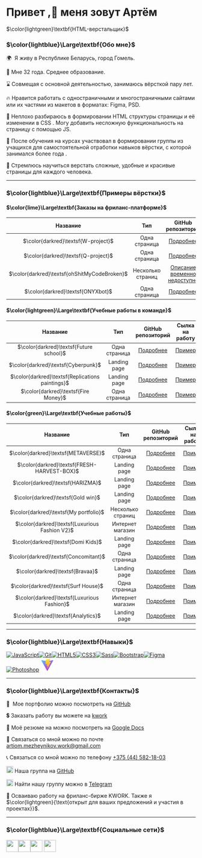 # Привет ,👋 меня зовут Артём

$\color{lightgreen}\textbf{HTML-верстальщик}$

### $\color{lightblue}\Large\textbf{Обо мне}$

🌍  Я живу в Республике Беларусь, город Гомель.

🤷 Мне 32 года. Среднее образование.

⌛ Совмещая с основной деятельностью, занимаюсь вёрсткой пару лет.

🔥 Нравится работать с одностраничными и многостраничными сайтами или их частями из макетов в форматах: Figma, PSD.

🔨 Неплохо разбираюсь в формировании HTML структуры страницы и её изменении в CSS . Могу добавить несложную функциональность на страницу с помощью JS.

🏅 После обучения на курсах участвовал в формировании группы из учащихся для самостоятельной отработки навыков вёрстки, с которой занимался более года .

🎯 Стремлюсь научиться верстать сложные, удобные и красивые страницы для каждого человека.

---

### $\color{lightblue}\Large\textbf{Примеры вёрстки}$

#### $\color{lime}\Large\textbf{Заказы на фриланс-платформе}$

|                 **Название**                 |      **Тип**      |                                       **GitHub репозиторий**                                        |                                   **Сылка на работу**                                   |
| :------------------------------------------: | :---------------: | :-------------------------------------------------------------------------------------------------: | :-------------------------------------------------------------------------------------: |
|     $\color{darkred}\textsf{W-project}$      |   Одна страница   |              [Подробнее](https://github.com/Artiom-Work/W-project/blob/main/README.md)              |                   [Пример](https://artiom-work.github.io/W-project/)                    |
|     $\color{darkred}\textsf{Q-project}$      |   Одна страница   |              [Подробнее](https://github.com/Artiom-Work/Q-project/blob/main/README.md)              |                   [Пример](https://artiom-work.github.io/Q-project/)                    |
| $\color{darkred}\textsf{ohShitMyCodeBroken}$ | Несколько страниц | [Описание временно недоступно](https://github.com/Artiom-Work/broken-game-code/blob/main/README.md) | [Пример временно недоступен](https://artiom-work.github.io/broken-game-code/index.html) |
|      $\color{darkred}\textsf{ONYXbot}$       |   Одна страница   |                [Подробнее](https://github.com/Artiom-Work/Onyx/blob/main/README.md)                 |                      [Пример](https://artiom-work.github.io/Onyx/)                      |

#### $\color{lightgreen}\Large\textbf{Учебные работы в команде}$

|                   **Название**                   |    **Тип**    |                                                **GitHub репозиторий**                                                 |                                      **Сылка на работу**                                       |
| :----------------------------------------------: | :-----------: | :-------------------------------------------------------------------------------------------------------------------: | :--------------------------------------------------------------------------------------------: |
|     $\color{darkred}\textsf{Future school}$      | Одна страница |           [Подробнее](https://github.com/D-E-M-A-HTML-developers/Future-school-project/blob/main/README.md)           |           [Пример](https://d-e-m-a-html-developers.github.io/Future-school-project/)           |
|       $\color{darkred}\textsf{Cyberpunk}$        | Landing page  |       [Подробнее](https://github.com/D-E-M-A-HTML-developers/Our-first-projects/blob/main/cyberpunk/README.md)        |       [Пример](https://d-e-m-a-html-developers.github.io/Our-first-projects/cyberpunk/)        |
| $\color{darkred}\textsf{Replications paintings}$ | Landing page  | [Подробнее](https://github.com/D-E-M-A-HTML-developers/Our-first-projects/blob/main/replications-paintings/README.md) | [Пример](https://d-e-m-a-html-developers.github.io/Our-first-projects/replications-paintings/) |
|       $\color{darkred}\textsf{Fire Money}$       | Одна страница |       [Подробнее](https://github.com/D-E-M-A-HTML-developers/Our-first-projects/blob/main/fire-money/README.md)       |       [Пример](https://d-e-m-a-html-developers.github.io/Our-first-projects/fire-money/)       |

#### $\color{green}\Large\textbf{Учебные работы}$

|                  **Название**                  |      **Тип**      |                                **GitHub репозиторий**                                |                      **Сылка на работу**                      |
| :--------------------------------------------: | :---------------: | :----------------------------------------------------------------------------------: | :-----------------------------------------------------------: |
|      $\color{darkred}\textsf{METAVERSE}$       |   Одна страница   |        [Подробнее](https://github.com/Artiom-Work/MetaV/blob/main/README.md)         |        [Пример](https://artiom-work.github.io/MetaV/)         |
|  $\color{darkred}\textsf{FRESH-HARVEST-BOX}$   |   Landing page    |  [Подробнее](https://github.com/Artiom-Work/fresh-harvest-box/blob/main/README.md)   |  [Пример](https://artiom-work.github.io/fresh-harvest-box/)   |
|       $\color{darkred}\textsf{HARIZMA}$        |   Landing page    |       [Подробнее](https://github.com/Artiom-Work/HARIZMA/blob/main/README.md)        |       [Пример](https://artiom-work.github.io/HARIZMA/)        |
|       $\color{darkred}\textsf{Gold win}$       |   Landing page    |       [Подробнее](https://github.com/Artiom-Work/GOLD-WIN/blob/main/README.md)       |       [Пример](https://artiom-work.github.io/GOLD-WIN/)       |
|     $\color{darkred}\textsf{My portfolio}$     | Несколько страниц |     [Подробнее](https://github.com/Artiom-Work/my-portfolio/blob/main/README.md)     |     [Пример](https://artiom-work.github.io/my-portfolio/)     |
| $\color{darkred}\textsf{Luxurious Fashion V2}$ | Интернет магазин  | [Подробнее](https://github.com/Artiom-Work/LUXERIOUS-FASHION-v2/blob/main/README.md) | [Пример](https://artiom-work.github.io/LUXERIOUS-FASHION-v2/) |
|      $\color{darkred}\textsf{Domi Kids}$       |   Landing page    |      [Подробнее](https://github.com/Artiom-Work/domi-kids/blob/main/README.md)       |      [Пример](https://artiom-work.github.io/domi-kids/)       |
|     $\color{darkred}\textsf{Concomitant}$      |   Одна страница   |     [Подробнее](https://github.com/Artiom-Work/concomitant/blob/main/README.md)      |     [Пример](https://artiom-work.github.io/concomitant/)      |
|        $\color{darkred}\textsf{Bravaa}$        |   Landing page    |        [Подробнее](https://github.com/Artiom-Work/bravaa/blob/main/README.md)        |        [Пример](https://artiom-work.github.io/bravaa/)        |
|      $\color{darkred}\textsf{Surf House}$      |   Одна страница   |      [Подробнее](https://github.com/Artiom-Work/SURFHOUSE/blob/main/README.md)       |      [Пример](https://artiom-work.github.io/SURFHOUSE/)       |
|  $\color{darkred}\textsf{Luxurious Fashion}$   | Интернет магазин  | [Подробнее](https://github.com/Artiom-Work/LUXERIOUS-FASHION-v1/blob/main/README.md) | [Пример](https://artiom-work.github.io/LUXERIOUS-FASHION-v1/) |
|      $\color{darkred}\textsf{Analytics}$       |   Landing page    |      [Подробнее](https://github.com/Artiom-Work/analytics/blob/main/README.md)       |      [Пример](https://artiom-work.github.io/analytics/)       |

---

### $\color{lightblue}\Large\textbf{Навыки}$

<p text-align="left">
<a href="https://developer.mozilla.org/en-US/docs/Web/JavaScript" target="_blank" rel="noreferrer"><img src="https://raw.githubusercontent.com/danielcranney/readme-generator/main/public/icons/skills/javascript-colored.svg" width="36" height="36" alt="JavaScript" /></a><a href="https://git-scm.com/" target="_blank" rel="noreferrer"><img src="https://raw.githubusercontent.com/danielcranney/readme-generator/main/public/icons/skills/git-colored.svg" width="36" height="36" alt="Git" /></a><a href="https://developer.mozilla.org/en-US/docs/Glossary/HTML5" target="_blank" rel="noreferrer"><img src="https://raw.githubusercontent.com/danielcranney/readme-generator/main/public/icons/skills/html5-colored.svg" width="36" height="36" alt="HTML5" /></a><a href="https://www.w3.org/TR/CSS/#css" target="_blank" rel="noreferrer"><img src="https://raw.githubusercontent.com/danielcranney/readme-generator/main/public/icons/skills/css3-colored.svg" width="36" height="36" alt="CSS3" /></a><a href="https://sass-lang.com/" target="_blank" rel="noreferrer"><img src="https://raw.githubusercontent.com/danielcranney/readme-generator/main/public/icons/skills/sass-colored.svg" width="36" height="36" alt="Sass" /></a><a href="https://getbootstrap.com/" target="_blank" rel="noreferrer"><img src="https://raw.githubusercontent.com/danielcranney/readme-generator/main/public/icons/skills/bootstrap-colored.svg" width="36" height="36" alt="Bootstrap" /></a><a href="https://www.figma.com/" target="_blank" rel="noreferrer"><img src="https://raw.githubusercontent.com/danielcranney/readme-generator/main/public/icons/skills/figma-colored.svg" width="36" height="36" alt="Figma" /></a><a href="https://www.adobe.com/uk/products/photoshop.html" target="_blank" rel="noreferrer"><img src="https://raw.githubusercontent.com/danielcranney/readme-generator/main/public/icons/skills/photoshop-colored.svg" width="36" height="36" alt="Photoshop" /></a>
<a href="https://vite.dev/" target="_blank" rel="noreferrer"><img src="./vite-icon.svg" width="36" height="36" alt="Vite" /></a>
</p>

---

### $\color{lightblue}\Large\textbf{Контакты}$

💼  Мое портфолио можно посмотреть на [GitHub](https://artiom-work.github.io/my-portfolio/)

💲 Заказать работу вы можете на [kwork](https://kwork.ru/user/artiommezheynikov)

📑 Моё резюме на можно посмотреть на [Google Docs](https://docs.google.com/document/d/1PYHNTD_YKReremNI-RhwO9TthL1C2DTWBlxce4n2IsU/edit?usp=sharing)

📧 Связаться со мной можно по почте[ artiom.mezheynikov.work@gmail.com](mailto:artiom.mezheynikov.work@gmail.com)

📞 Связаться со мной можно по телефону [+375 (44) 582-18-03](tel:+375445821803)

<img src="https://cdn-icons-png.flaticon.com/128/15466/15466168.png" width='18' height="18"> Наша группа на [GitHub](https://github.com/D-E-M-A-HTML-developers)

<img src="https://cdn-icons-png.flaticon.com/128/1604/1604538.png" width='18' height="18"> Найти нашу группу можно в [Telegram](https://t.me/web_developers_DEMA)

🌱 Осваиваю работу на фриланс-бирже KWORK. Также я $\color{lightgreen}{\text{открыт для ваших предложений и участия в проектах}}$.

---

### $\color{lightblue}\Large\textbf{Социальные сети}$

<p>
<a href="https://github.com/Artiom-Work" target="_blank" rel="noreferrer"><img src="https://cdn-icons-png.flaticon.com/128/527/527589.png" width="32" height="32" /></a><a href="https://vk.com/id409841216" target="_blank" rel="noreferrer"><img src="https://cdn-icons-png.flaticon.com/128/372/372414.png" width="32" height="32" /></a><a href="https://www.instagram.com/artiommezheinikov/" target="_blank" rel="noreferrer"><img src="https://cdn-icons-png.flaticon.com/128/372/372395.png" width="32" height="32" /></a>
<a href="https://t.me/ArtiomMezheynikov" target="_blank" rel="noreferrer"><img src="https://cdn-icons-png.flaticon.com/128/372/372410.png" width="32" height="32" /></a>
</p>

